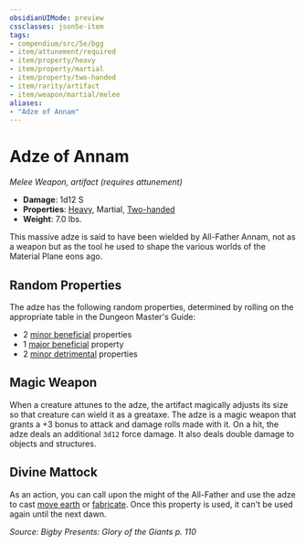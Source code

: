 ```yaml
---
obsidianUIMode: preview
cssclasses: json5e-item
tags:
- compendium/src/5e/bgg
- item/attunement/required
- item/property/heavy
- item/property/martial
- item/property/two-handed
- item/rarity/artifact
- item/weapon/martial/melee
aliases: 
- "Adze of Annam"
---
```

# Adze of Annam
*Melee Weapon, artifact (requires attunement)*  

- **Damage**: 1d12 S
- **Properties**: [Heavy](/compendium/rules/item-properties.md#Heavy), Martial, [Two-handed](/compendium/rules/item-properties.md#Two-handed)
- **Weight**: 7.0 lbs.

This massive adze is said to have been wielded by All-Father Annam, not as a weapon but as the tool he used to shape the various worlds of the Material Plane eons ago.

## Random Properties

The adze has the following random properties, determined by rolling on the appropriate table in the Dungeon Master's Guide:

- 2 [minor beneficial](/compendium/tables/artifact-properties-minor-beneficial-properties.md) properties  
- 1 [major beneficial](/compendium/tables/artifact-properties-major-beneficial-properties.md) property  
- 2 [minor detrimental](/compendium/tables/artifact-properties-minor-detrimental-properties.md) properties  

## Magic Weapon

When a creature attunes to the adze, the artifact magically adjusts its size so that creature can wield it as a greataxe. The adze is a magic weapon that grants a +3 bonus to attack and damage rolls made with it. On a hit, the adze deals an additional `3d12` force damage. It also deals double damage to objects and structures.

## Divine Mattock

As an action, you can call upon the might of the All-Father and use the adze to cast [move earth](/compendium/spells/move-earth.md) or [fabricate](/compendium/spells/fabricate.md). Once this property is used, it can't be used again until the next dawn.

*Source: Bigby Presents: Glory of the Giants p. 110*